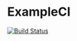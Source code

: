 # ExampleCI
[![Build Status](https://travis-ci.org/PeeraJ/PromptPayQR.svg?branch=master)](https://travis-ci.org/PeeraJ/PromptPayQR)
